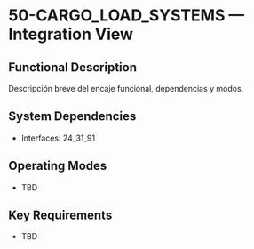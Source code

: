 # 50-CARGO_LOAD_SYSTEMS — Integration View

## Functional Description
Descripción breve del encaje funcional, dependencias y modos.

## System Dependencies
- Interfaces: 24_31_91

## Operating Modes
- TBD

## Key Requirements
- TBD
